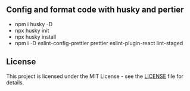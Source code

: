## Config and format code with husky and pertier
- npm i husky -D
- npx husky init
- npx husky install
- npm i -D eslint-config-prettier prettier eslint-plugin-react lint-staged

## License
This project is licensed under the MIT License - see the [LICENSE](LICENSE) file for details.

